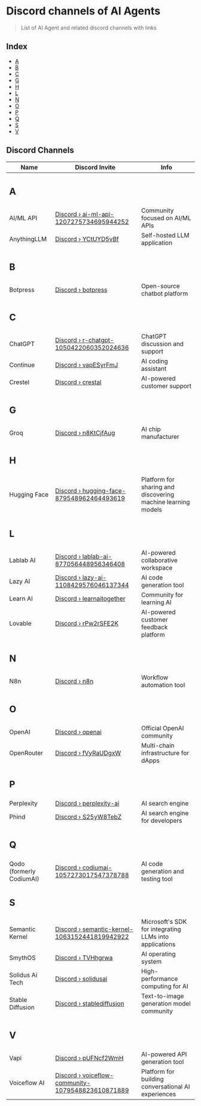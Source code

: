 # Discord channels of AI Agents

> List of AI Agent and related discord channels with links

## Index

- [A](#start-of-a)
- [B](#start-of-b)
- [C](#start-of-c)
- [G](#start-of-g)
- [H](#start-of-h)
- [L](#start-of-l)
- [N](#start-of-n)
- [O](#start-of-o)
- [P](#start-of-p)
- [Q](#start-of-q)
- [S](#start-of-s)
- [V](#start-of-v)

## Discord Channels

| Name                       | Discord Invite                                                                                                  | Info                                                         |
| -------------------------- | --------------------------------------------------------------------------------------------------------------- | ------------------------------------------------------------ |
| <h2 id="start-of-a">A</h2> |                                                                                                                 |                                                              |
| AI/ML API                  | [Discord › ai-ml-api-1207275734695944252](https://discord.gg/invite/ai-ml-api-1207275734695944252)              | Community focused on AI/ML APIs                              |
| AnythingLLM                | [Discord › YCtUYD5vBf](https://discord.com/invite/YCtUYD5vBf)                                                   | Self-hosted LLM application                                  |
| <h2 id="start-of-b">B</h2> |                                                                                                                 |                                                              |
| Botpress                   | [Discord › botpress](https://discord.gg/invite/botpress)                                                        | Open-source chatbot platform                                 |
| <h2 id="start-of-c">C</h2> |                                                                                                                 |                                                              |
| ChatGPT                    | [Discord › r-chatgpt-1050422060352024636](https://discord.gg/invite/r-chatgpt-1050422060352024636)              | ChatGPT discussion and support                               |
| Continue                   | [Discord › vapESyrFmJ](https://discord.gg/vapESyrFmJ)                                                           | AI coding assistant                                          |
| Crestel                    | [Discord › crestal](https://discord.gg/invite/crestal)                                                          | AI-powered customer support                                  |
| <h2 id="start-of-g">G</h2> |                                                                                                                 |                                                              |
| Groq                       | [Discord › n8KtCjfAug](https://discord.com/invite/n8KtCjfAug)                                                   | AI chip manufacturer                                         |
| <h2 id="start-of-h">H</h2> |                                                                                                                 |                                                              |
| Hugging Face               | [Discord › hugging-face-879548962464493619](https://discord.gg/invite/hugging-face-879548962464493619)          | Platform for sharing and discovering machine learning models |
| <h2 id="start-of-l">L</h2> |                                                                                                                 |                                                              |
| Lablab AI                  | [Discord › lablab-ai-877056448956346408](https://discord.gg/invite/lablab-ai-877056448956346408)                | AI-powered collaborative workspace                           |
| Lazy AI                    | [Discord › lazy-ai-1108429576046137344](https://discord.gg/invite/lazy-ai-1108429576046137344)                  | AI code generation tool                                      |
| Learn AI                   | [Discord › learnaitogether](https://discord.gg/invite/learnaitogether)                                          | Community for learning AI                                    |
| Lovable                    | [Discord › rPw2rSFE2K](https://discord.com/invite/rPw2rSFE2K)                                                   | AI-powered customer feedback platform                        |
| <h2 id="start-of-n">N</h2> |                                                                                                                 |                                                              |
| N8n                        | [Discord › n8n](https://discord.com/invite/n8n)                                                                 | Workflow automation tool                                     |
| <h2 id="start-of-o">O</h2> |                                                                                                                 |                                                              |
| OpenAI                     | [Discord › openai](https://discord.gg/invite/openai)                                                            | Official OpenAI community                                    |
| OpenRouter                 | [Discord › fVyRaUDgxW](https://discord.com/invite/fVyRaUDgxW)                                                   | Multi-chain infrastructure for dApps                         |
| <h2 id="start-of-p">P</h2> |                                                                                                                 |                                                              |
| Perplexity                 | [Discord › perplexity-ai](https://discord.gg/invite/perplexity-ai)                                              | AI search engine                                             |
| Phind                      | [Discord › S25yW8TebZ](https://discord.com/invite/S25yW8TebZ)                                                   | AI search engine for developers                              |
| <h2 id="start-of-q">Q</h2> |                                                                                                                 |                                                              |
| Qodo (formerly CodiumAI)   | [Discord › codiumai-1057273017547378788](https://discord.com/invite/codiumai-1057273017547378788)               | AI code generation and testing tool                          |
| <h2 id="start-of-s">S</h2> |                                                                                                                 |                                                              |
| Semantic Kernel            | [Discord › semantic-kernel-1063152441819942922](https://discord.gg/invite/semantic-kernel-1063152441819942922)  | Microsoft's SDK for integrating LLMs into applications       |
| SmythOS                    | [Discord › TVHhgrwa](https://discord.gg/TVHhgrwa)                                                               | AI operating system                                          |
| Solidus Ai Tech            | [Discord › solidusai](https://discord.com/invite/solidusai)                                                     | High-performance computing for AI                            |
| Stable Diffusion           | [Discord › stablediffusion](https://discord.gg/invite/stablediffusion)                                          | Text-to-image generation model community                     |
| <h2 id="start-of-v">V</h2> |                                                                                                                 |                                                              |
| Vapi                       | [Discord › pUFNcf2WmH](https://discord.gg/invite/pUFNcf2WmH)                                                    | AI-powered API generation tool                               |
| Voiceflow AI               | [Discord › voiceflow-community-1079548823610871889](https://discord.gg/voiceflow-community-1079548823610871889) | Platform for building conversational AI experiences          |
